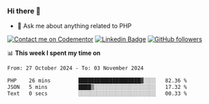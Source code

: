 ### Hi there 👋

<!--
**mustafaculban/mustafaculban** is a ✨ _special_ ✨ repository because its `README.md` (this file) appears on your GitHub profile.

Here are some ideas to get you started:

- 🌱 I’m currently learning ...
- 👯 I’m looking to collaborate on ...
- 🤔 I’m looking for help with ...
- 📫 How to reach me: ...
- 😄 Pronouns: ...
- ⚡ Fun fact: ...

-->
- 💬 Ask me about anything related to PHP

[![Contact me on Codementor](https://www.codementor.io/m-badges/karamusluk/book-session.svg)](https://www.codementor.io/@karamusluk?refer=badge)
[![Linkedin Badge](https://img.shields.io/badge/-Mustafa%20Culban-blue?style=social&logo=Linkedin&logoColor=blue&link=https://www.linkedin.com/in/mustafaculban/)](https://www.linkedin.com/in/mustafaculban/) 
[![GitHub followers](https://img.shields.io/github/followers/karamusluk?label=Follow&style=social)](https://github.com/karamusluk/?tab=follow)


📊 **This week I spent my time on**
<!--START_SECTION:waka-->

```txt
From: 27 October 2024 - To: 03 November 2024

PHP    26 mins         ████████████████████▓░░░░   82.36 %
JSON   5 mins          ████▒░░░░░░░░░░░░░░░░░░░░   17.32 %
Text   0 secs          ░░░░░░░░░░░░░░░░░░░░░░░░░   00.33 %
```

<!--END_SECTION:waka-->


